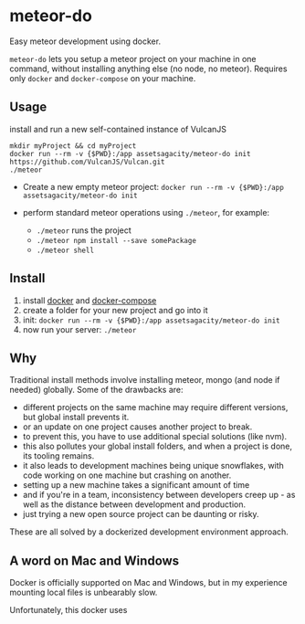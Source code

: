 # meteor-do

Easy meteor development using docker.

`meteor-do` lets you setup a meteor project on your machine in one command,
without installing anything else (no node, no meteor).
Requires only `docker` and `docker-compose` on your machine.

## Usage

install and run a new self-contained instance of VulcanJS

```
mkdir myProject && cd myProject
docker run --rm -v {$PWD}:/app assetsagacity/meteor-do init https://github.com/VulcanJS/Vulcan.git
./meteor
```

- Create a new empty meteor project: `docker run --rm -v {$PWD}:/app assetsagacity/meteor-do init`

- perform standard meteor operations using `./meteor`, for example:
     - `./meteor` runs the project
     - `./meteor npm install --save somePackage`
     - `./meteor shell`

## Install

1. install [docker](https://docs.docker.com/engine/installation/)
and [docker-compose](https://docs.docker.com/compose/install/)
1. create a folder for your new project and go into it
1. init: `docker run --rm -v {$PWD}:/app assetsagacity/meteor-do init`
1. now run your server: `./meteor`

## Why

Traditional install methods involve installing meteor, mongo (and node if needed) globally.
Some of the drawbacks are:

- different projects on the same machine may require different versions, but global install prevents it.
- or an update on one project causes another project to break.
- to prevent this, you have to use additional special solutions (like nvm).
- this also pollutes your global install folders, and when a project is done, its tooling remains.
- it also leads to development machines being unique snowflakes, with code working on one machine but crashing on another.
- setting up a new machine takes a significant amount of time
- and if you're in a team, inconsistency between developers creep up - as well as the distance between development and production.
- just trying a new open source project can be daunting or risky.

These are all solved by a dockerized development environment approach.

## A word on Mac and Windows

Docker is officially supported on Mac and Windows,
but in my experience mounting local files is unbearably slow.

Unfortunately, this docker uses 